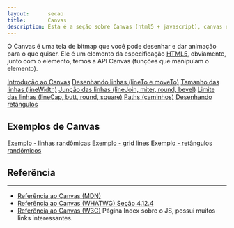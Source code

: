 ```yaml
---
layout:      secao
title:       Canvas
description: Esta é a seção sobre Canvas (html5 + javascript), canvas é uma tela de bitmap que você pode desenhar e dar animação para o que quiser.
---
```


O Canvas é uma tela de bitmap que você pode desenhar e dar animação para o que quiser. Ele é um elemento da especificação
[HTML5](http://www.w3.org/TR/html5/), obviamente, junto com o elemento, temos a API Canvas (funções que
manipulam o elemento).

<div class="list-group">
    <a href="/html-canvas/introducao-ao-canvas/" class="list-group-item ">Introdução ao Canvas</a>
    <a href="/html-canvas/desenhando-linhas-lineto-moveto/" class="list-group-item ">Desenhando linhas (lineTo e moveTo)</a>
    <a href="/html-canvas/tamanho-das-linhas-linewidth/" class="list-group-item ">Tamanho das linhas (lineWidth)</a>
    <a href="/html-canvas/juncao-das-linhas-linejoin-miter-round-bevel/" class="list-group-item ">Junção das linhas (lineJoin, miter, round, bevel)</a>
    <a href="/html-canvas/limite-das-linhas-linecap-butt-round-square/" class="list-group-item ">Limite das linhas (lineCap, butt, round, square)</a>
    <a href="/html-canvas/paths-caminhos/" class="list-group-item ">Paths (caminhos)</a>
    <a href="/html-canvas/desenhando-retangulos/" class="list-group-item ">Desenhando retângulos</a>
</div>


## Exemplos de Canvas

<div class="list-group">
    <a href="/html-canvas/exemplo-linhas-randomicas/" class="list-group-item ">Exemplo - linhas randômicas</a>
    <a href="/html-canvas/exemplo-grid-lines/" class="list-group-item ">Exemplo - grid lines</a>
    <a href="/html-canvas/exemplo-retangulos-randomicos/" class="list-group-item ">Exemplo - retângulos randômicos</a>
</div>

## Referência
---

- [Referência ao Canvas (MDN)](https://developer.mozilla.org/pt-BR/docs/HTML/Canvas)
- [Referência ao Canvas (WHATWG) Seção 4.12.4](http://www.whatwg.org/specs/web-apps/current-work/multipage/the-canvas-element.html#the-canvas-element)
- [Referência ao Canvas (W3C)](http://www.w3.org/TR/html5/scripting-1.html#the-canvas-element) Página Index sobre o JS, possui muitos links interessantes.
